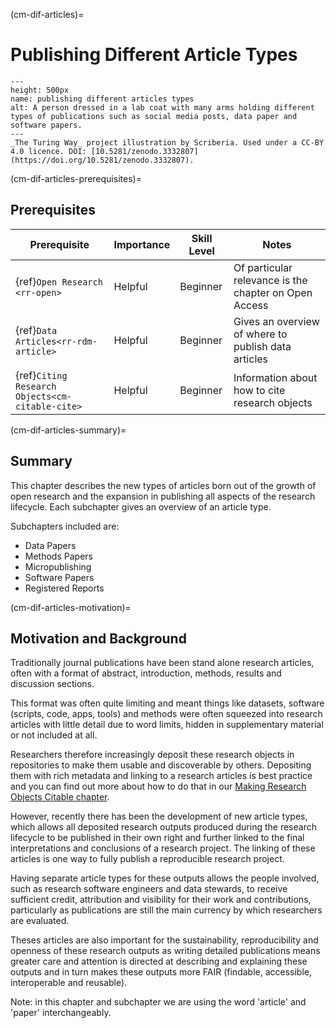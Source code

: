 (cm-dif-articles)=
# Publishing Different Article Types


```{figure} ../figures/publishing-diff-articles.*
---
height: 500px
name: publishing different articles types
alt: A person dressed in a lab coat with many arms holding different types of publications such as social media posts, data paper and software papers.
---
_The Turing Way_ project illustration by Scriberia. Used under a CC-BY 4.0 licence. DOI: [10.5281/zenodo.3332807](https://doi.org/10.5281/zenodo.3332807).
```


(cm-dif-articles-prerequisites)=
## Prerequisites

| Prerequisite | Importance | Skill Level | Notes |
| -------------|----------|------|----|
| {ref}`Open Research <rr-open>` | Helpful | Beginner | Of particular relevance is the chapter on Open Access |
| {ref}`Data Articles<rr-rdm-article>` | Helpful | Beginner | Gives an overview of where to publish data articles |
| {ref}`Citing Research Objects<cm-citable-cite>` | Helpful | Beginner | Information about how to cite research objects |


(cm-dif-articles-summary)=
## Summary
This chapter describes the new types of articles born out of the growth of open research and the expansion in publishing all aspects of the research lifecycle. Each subchapter gives an overview of an article type.

Subchapters included are:

* Data Papers
* Methods Papers
* Micropublishing
* Software Papers
* Registered Reports


(cm-dif-articles-motivation)=
## Motivation and Background
Traditionally journal publications have been stand alone research articles, often with a format of abstract, introduction, methods, results and discussion sections.

This format was often quite limiting and meant things like datasets, software (scripts, code, apps, tools) and methods were often squeezed into research articles with little detail due to word limits, hidden in supplementary material or not included at all.

Researchers therefore increasingly deposit these research objects in repositories to make them usable and discoverable by others.
Depositing them with rich metadata and linking to a research articles is best practice and you can find out more about how to do that in our [Making Research Objects Citable chapter](https://book.the-turing-way.org/communication/citable.html).

However, recently there has been the development of new article types, which allows all deposited research outputs produced during the research lifecycle to be published in their own right and further linked to the final interpretations and conclusions of a research project.
The linking of these articles is one way to fully publish a reproducible research project.

Having separate article types for these outputs allows the people involved, such as research software engineers and data stewards, to receive sufficient credit, attribution and visibility for their work and contributions, particularly as publications are still the main currency by which researchers are evaluated.

Theses articles are also important for the sustainability, reproducibility and openness of these research outputs as writing detailed publications means greater care and attention is directed at describing and explaining these outputs and in turn makes these outputs more FAIR (findable, accessible, interoperable and reusable).

Note: in this chapter and subchapter we are using the word 'article' and 'paper' interchangeably.
